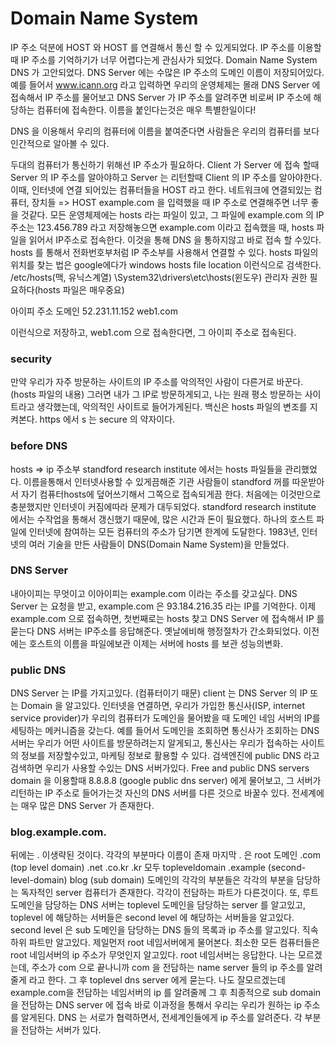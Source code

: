 # Domain Name System

IP 주소 덕분에 HOST 와 HOST 를 연결해서 통신 할 수 있게되었다.
IP 주소를 이용할 때 IP 주소를 기억하기가 너무 어렵다는게 관심사가 되었다.
Domain Name System
DNS 가 고안되었다.
DNS Server 에는 수많은 IP 주소의 도메인 이름이 저장되어있다.
예를 들어서 www.icann.org 라고 입력하면 우리의 운영체제는 몰래 DNS Server 에 접속해서 IP 주소를 물어보고
DNS Server 가 IP 주소를 알려주면 비로써 IP 주소에 해당하는 컴퓨터에 접속한다.
이름을 붙인다는것은 매우 특별한일이다!

DNS 을 이용해서 우리의 컴퓨터에 이름을 붙여준다면 사람들은 우리의 컴퓨터를 보다 인간적으로 알아볼 수 있다.

두대의 컴퓨터가 통신하기 위해선 IP 주소가 필요하다.
Client 가 Server 에 접속 할때 Server 의 IP 주소를 알아야하고 Server 는 리턴할때 Client 의 IP 주소를 알아야한다.
이때, 인터넷에 연결 되어있는 컴퓨터들을 HOST 라고 한다.
네트워크에 연결되있는 컴퓨터, 장치들 => HOST
example.com 을 입력했을 때 IP 주소로 연결해주면 너무 좋을 것같다.
모든 운영체제에는 hosts 라는 파일이 있고, 그 파일에 example.com 의 IP 주소는 123.456.789 라고 저장해놓으면
example.com 이라고 접속했을 때, hosts 파일을 읽어서 IP주소로 접속한다. 이것을 통해 DNS 을 통하지않고 바로 접속 할 수있다. hosts 를 통해서 전화번호부처럼 IP 주소부를 사용해서 연결할 수 있다.
hosts 파일의 위치를 찾는 법은 google에다가 windows hosts file location 이런식으로 검색한다.
/etc/hosts(맥, 유닉스계열)
\System32\drivers\etc\hosts(윈도우) 관리자 권한 필요하다(hosts 파일은 매우중요)

아이피 주소 도메인
52.231.11.152 web1.com

이런식으로 저장하고, web1.com 으로 접속한다면, 그 아이피 주소로 접속된다.

### security

만약 우리가 자주 방문하는 사이트의 IP 주소를 악의적인 사람이 다른거로 바꾼다. (hosts 파일의 내용)
그러면 내가 그 IP로 방문하게되고, 나는 원래 평소 방문하는 사이트라고 생각했는데, 악의적인 사이트로 들어가게된다.
백신은 hosts 파일의 변조를 지켜본다.
https 에서 s 는 secure 의 약자이다.

### before DNS

hosts => ip 주소부
standford research institute 에서는 hosts 파일들을 관리했었다. 이름을통해서 인터넷사용할 수 있게끔해준 기관
사람들이 standford 꺼를 따운받아서 자기 컴퓨터hosts에 덮어쓰기해서 그쪽으로 접속되게끔 한다.
처음에는 이것만으로 충분했지만 인터넷이 커짐에따라 문제가 대두되었다.
standford research institute 에서는 수작업을 통해서 갱신했기 때문에, 많은 시간과 돈이 필요했다.
하나의 호스트 파일에 인터넷에 참여하는 모든 컴퓨터의 주소가 담기면 한계에 도달한다.
1983년, 인터넷의 여러 기술을 만든 사람들이 DNS(Domain Name System)을 만들었다.

### DNS Server

내아이피는 무엇이고 이아이피는 example.com 이라는 주소를 갖고싶다.
DNS Server 는 요청을 받고, example.com 은 93.184.216.35 라는 IP를 기억한다.
이제 example.com 으로 접속하면, 첫번째로는 hosts 찾고 DNS Server 에 접속해서 IP 를 묻는다 DNS 서버는 IP주소를
응답해준다.
옛날에비해 행정절차가 간소화되었다. 이전에는 호스트의 이름을 파일에보관 이제는 서버에 hosts 를 보관 성능의변화.

### public DNS

DNS Server 는 IP를 가지고있다. (컴퓨터이기 때문)
client 는 DNS Server 의 IP 또는 Domain 을 알고있다. 인터넷을 연결하면, 우리가 가입한 통신사(ISP, internet service provider)가 우리의 컴퓨터가 도메인을 물어봤을 때 도메인 네임 서버의 IP를 세팅하는 메커니즘을 갖는다.
예를 들어서 도메인을 조회하면 통신사가 조회하는 DNS 서버는 우리가 어떤 사이트를 방문하려는지 알게되고, 통신사는 우리가 접속하는 사이트의 정보를 저장할수있고, 마케팅 정보로 활용할 수 있다.
검색엔진에 public DNS 라고 검색하면 우리가 사용할 수있는 DNS 서버가있다. Free and public DNS servers
domain 을 이용할때 8.8.8.8 (google public dns server) 에게 물어보고, 그 서버가 리턴하는 IP 주소로 들어가는것
자신의 DNS 서버를 다른 것으로 바꿀수 있다.
전세계에는 매우 많은 DNS Server 가 존재한다.

### blog.example.com.

뒤에는 . 이생략된 것이다. 각각의 부분마다 이름이 존재 마지막 . 은 root 도메인
.com (top level domain) .net .co.kr .kr 모두 topleveldomain
.example (second-level-domain)
blog (sub domain)
도메인의 각각의 부분들은 각각의 부분을 담당하는 독자적인 server 컴퓨터가 존재한다. 각각이 전담하는 파트가 다른것이다. 또, 루트 도메인을 담당하는 DNS 서버는 toplevel 도메인을 담당하는 server 를 알고있고, toplevel 에 해당하는 서버들은 second level 에 해당하는 서버들을 알고있다. second level 은 sub 도메인을 담당하는 DNS 들의 목록과 ip 주소를 알고있다. 직속 하위 파트만 알고있다.
제일먼저 root 네임서버에게 물어본다. 최소한 모든 컴퓨터들은 root 네임서버의 ip 주소가 무엇인지 알고있다.
root 네임서버는 응답한다. 나는 모르겠는데, 주소가 com 으로 끝나니까 com 을 전담하는 name server 들의 ip 주소를 알려줄게 라고 한다.
그 후 toplevel dns server 에게 묻는다. 나도 잘모르겠는데 example.com을 전담하는 네임서버의 ip 를 알려줄께
그 후 최종적으로 sub domain 을 전담하는 DNS server 에 접속
바로 이과정을 통해서 우리는 우리가 원하는 ip 주소를 알게된다. DNS 는 서로가 협력하면서, 전세계인들에게 ip 주소를 알려준다. 각 부분을 전담하는 서버가 있다.
